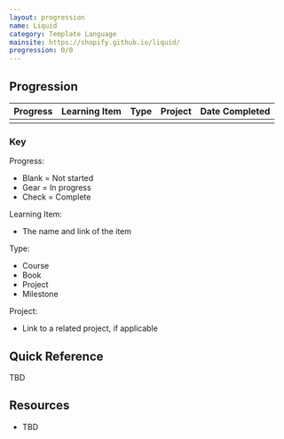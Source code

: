 ```yaml
---
layout: progression
name: Liquid
category: Template Language
mainsite: https://shopify.github.io/liquid/
progression: 0/0
---
```


## Progression

| Progress | Learning Item | Type | Project | Date Completed |
| -------- | ------------- | ---- | ------- | -------------- |
|  |  |  |  |  |


### Key

Progress:
- Blank = Not started
- Gear = In progress
- Check = Complete

Learning Item:
- The name and link of the item

Type:
- Course
- Book
- Project
- Milestone

Project:
- Link to a related project, if applicable


## Quick Reference

TBD

## Resources

- TBD